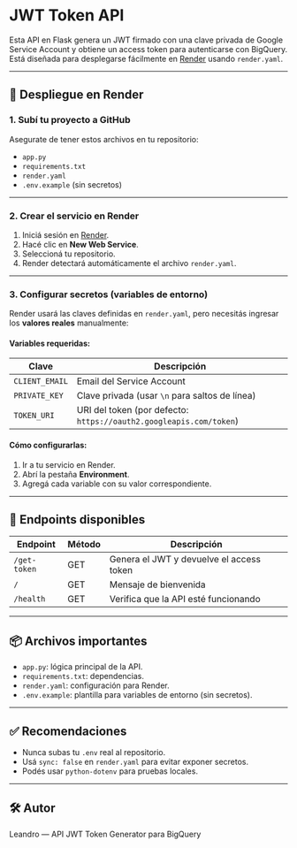 # JWT Token API

Esta API en Flask genera un JWT firmado con una clave privada de Google Service Account y obtiene un access token para autenticarse con BigQuery. Está diseñada para desplegarse fácilmente en [Render](https://render.com) usando `render.yaml`.

---

## 🚀 Despliegue en Render

### 1. Subí tu proyecto a GitHub

Asegurate de tener estos archivos en tu repositorio:

- `app.py`
- `requirements.txt`
- `render.yaml`
- `.env.example` (sin secretos)

---

### 2. Crear el servicio en Render

1. Iniciá sesión en [Render](https://dashboard.render.com).
2. Hacé clic en **New Web Service**.
3. Seleccioná tu repositorio.
4. Render detectará automáticamente el archivo `render.yaml`.

---

### 3. Configurar secretos (variables de entorno)

Render usará las claves definidas en `render.yaml`, pero necesitás ingresar los **valores reales** manualmente:

#### Variables requeridas:

| Clave           | Descripción                                      |
|-----------------|--------------------------------------------------|
| `CLIENT_EMAIL`  | Email del Service Account                        |
| `PRIVATE_KEY`   | Clave privada (usar `\n` para saltos de línea)  |
| `TOKEN_URI`     | URI del token (por defecto: `https://oauth2.googleapis.com/token`) |

#### Cómo configurarlas:

1. Ir a tu servicio en Render.
2. Abrí la pestaña **Environment**.
3. Agregá cada variable con su valor correspondiente.

---

## 🧪 Endpoints disponibles

| Endpoint     | Método | Descripción                                 |
|--------------|--------|---------------------------------------------|
| `/get-token` | GET    | Genera el JWT y devuelve el access token    |
| `/`          | GET    | Mensaje de bienvenida                       |
| `/health`    | GET    | Verifica que la API esté funcionando        |

---

## 📦 Archivos importantes

- `app.py`: lógica principal de la API.
- `requirements.txt`: dependencias.
- `render.yaml`: configuración para Render.
- `.env.example`: plantilla para variables de entorno (sin secretos).

---

## ✅ Recomendaciones

- Nunca subas tu `.env` real al repositorio.
- Usá `sync: false` en `render.yaml` para evitar exponer secretos.
- Podés usar `python-dotenv` para pruebas locales.

---

## 🛠 Autor

Leandro — API JWT Token Generator para BigQuery
